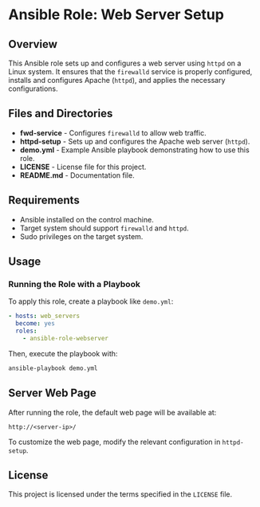 # Ansible Role: Web Server Setup

## Overview
This Ansible role sets up and configures a web server using `httpd` on a Linux system. It ensures that the `firewalld` service is properly configured, installs and configures Apache (`httpd`), and applies the necessary configurations.

## Files and Directories

- **fwd-service** - Configures `firewalld` to allow web traffic.
- **httpd-setup** - Sets up and configures the Apache web server (`httpd`).
- **demo.yml** - Example Ansible playbook demonstrating how to use this role.
- **LICENSE** - License file for this project.
- **README.md** - Documentation file.

## Requirements
- Ansible installed on the control machine.
- Target system should support `firewalld` and `httpd`.
- Sudo privileges on the target system.

## Usage
### Running the Role with a Playbook
To apply this role, create a playbook like `demo.yml`:

```yaml
- hosts: web_servers
  become: yes
  roles:
    - ansible-role-webserver
```

Then, execute the playbook with:

```bash
ansible-playbook demo.yml 
```

## Server Web Page
After running the role, the default web page will be available at:

```
http://<server-ip>/
```

To customize the web page, modify the relevant configuration in `httpd-setup`.

## License
This project is licensed under the terms specified in the `LICENSE` file.
